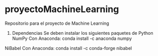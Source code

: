 # proyectoMachineLearning
Repositorio para el proyecto de Machine Learning

1) Dependencias
  Se deben instalar los siguientes paquetes de Python
  NumPy
    Con Anaconda: conda install -c anaconda numpy

  NiBabel
    Con Anaconda: conda install -c conda-forge nibabel 
